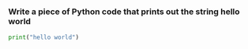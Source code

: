 ### Write a piece of Python code that prints out the string hello world

```py
print("hello world")
```